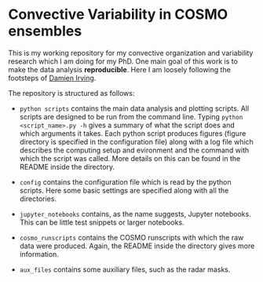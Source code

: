 # Convective Variability in COSMO ensembles

This is my working repository for my convective organization and variability research which I am doing for my PhD. One main goal of this work is to make the data analysis **reproducible**. Here I am loosely following the footsteps of [Damien Irving](https://github.com/DamienIrving).

The repository is structured as follows:

- `python scripts` contains the main data analysis and plotting scripts. All scripts are designed to be run from the command line. Typing `python <script_name>.py -h` gives a summary of what the script does and which arguments it takes. Each python script produces figures (figure directory is specified in the configuration file) along with a log file which describes the computing setup and evironment and the command with which the script was called. More details on this can be found in the README inside the directory.

- `config` contains the configuration file which is read by the python scripts. Here some basic settings are specified along with all the directories.

- `jupyter_notebooks` contains, as the name suggests, Jupyter notebooks. This can be little test snippets or larger notebooks.

- `cosmo_runscripts` contains the COSMO runscripts with which the raw data were produced. Again, the README inside the directory gives more information.

- `aux_files` contains some auxiliary files, such as the radar masks.


